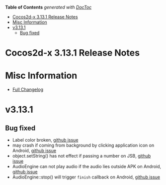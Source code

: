 <!-- START doctoc generated TOC please keep comment here to allow auto update -->
<!-- DON'T EDIT THIS SECTION, INSTEAD RE-RUN doctoc TO UPDATE -->
**Table of Contents**  *generated with [DocToc](https://github.com/thlorenz/doctoc)*

- [Cocos2d-x 3.13.1 Release Notes](#cocos2d-x-3131-release-notes)
- [Misc Information](#misc-information)
- [v3.13.1](#v3131)
  - [Bug fixed](#bug-fixed)

<!-- END doctoc generated TOC please keep comment here to allow auto update -->

# Cocos2d-x 3.13.1 Release Notes #

# Misc Information

* [Full Changelog](https://github.com/cocos2d/cocos2d-x/blob/v3/CHANGELOG)

# v3.13.1

## Bug fixed

* Label color broken, [github issue](https://github.com/cocos2d/cocos2d-x/issues/16471)
* may crash if coming from background by clicking application icon on Android, [github issue](https://github.com/cocos2d/cocos2d-x/issues/16520)
* object.setString() has not effect if passing a number on JSB, [github issue](https://github.com/cocos2d/cocos2d-x/issues/16459)
* AudioEngine can not play audio if the audio lies outside APK on Android, [github issue](https://github.com/cocos2d/cocos2d-x/issues/16473)
* AudioEngine::stop() will trigger `finish` callback on Android, [github issue](https://github.com/cocos2d/cocos2d-x/issues/16490)